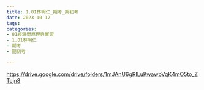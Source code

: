 ```yaml
---
title: 1.01林明仁_期考_期初考
date: 2023-10-17
tags: 
categories:
- 01經濟學原理與實習
- 1.01林明仁
- 期考
- 期初考

---
```

https://drive.google.com/drive/folders/1mJAnU6gRILuKwawbVqK4mO5to_ZTcjn8
